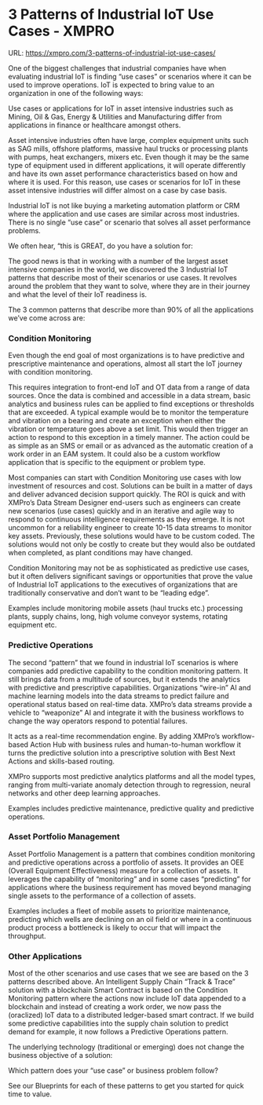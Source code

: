 # 3 Patterns of Industrial IoT Use Cases - XMPRO

URL: https://xmpro.com/3-patterns-of-industrial-iot-use-cases/

One of the biggest challenges that industrial companies have when evaluating industrial IoT is finding “use cases” or scenarios where it can be used to improve operations. IoT is expected to bring value to an organization in one of the following ways:

Use cases or applications for IoT in asset intensive industries such as Mining, Oil & Gas, Energy & Utilities and Manufacturing differ from applications in finance or healthcare amongst others.

Asset intensive industries often have large, complex equipment units such as SAG mills, offshore platforms, massive haul trucks or processing plants with pumps, heat exchangers, mixers etc. Even though it may be the same type of equipment used in different applications, it will operate differently and have its own asset performance characteristics based on how and where it is used. For this reason, use cases or scenarios for IoT in these asset intensive industries will differ almost on a case by case basis.

Industrial IoT is not like buying a marketing automation platform or CRM where the application and use cases are similar across most industries. There is no single “use case” or scenario that solves all asset performance problems.

We often hear, “this is GREAT, do you have a solution for:

The good news is that in working with a number of the largest asset intensive companies in the world, we discovered the 3 Industrial IoT patterns that describe most of their scenarios or use cases. It revolves around the problem that they want to solve, where they are in their journey and what the level of their IoT readiness is.

The 3 common patterns that describe more than 90% of all the applications we’ve come across are:

### Condition Monitoring

Even though the end goal of most organizations is to have predictive and prescriptive maintenance and operations, almost all start the IoT journey with condition monitoring.

This requires integration to front-end IoT and OT data from a range of data sources. Once the data is combined and accessible in a data stream, basic analytics and business rules can be applied to find exceptions or thresholds that are exceeded. A typical example would be to monitor the temperature and vibration on a bearing and create an exception when either the vibration or temperature goes above a set limit. This would then trigger an action to respond to this exception in a timely manner. The action could be as simple as an SMS or email or as advanced as the automatic creation of a work order in an EAM system. It could also be a custom workflow application that is specific to the equipment or problem type.

Most companies can start with Condition Monitoring use cases with low investment of resources and cost. Solutions can be built in a matter of days and deliver advanced decision support quickly. The ROI is quick and with XMPro’s Data Stream Designer end-users such as engineers can create new scenarios (use cases) quickly and in an iterative and agile way to respond to continuous intelligence requirements as they emerge. It is not uncommon for a reliability engineer to create 10-15 data streams to monitor key assets. Previously, these solutions would have to be custom coded. The solutions would not only be costly to create but they would also be outdated when completed, as plant conditions may have changed.

Condition Monitoring may not be as sophisticated as predictive use cases, but it often delivers significant savings or opportunities that prove the value of Industrial IoT applications to the executives of organizations that are traditionally conservative and don’t want to be “leading edge”.

Examples include monitoring mobile assets (haul trucks etc.) processing plants, supply chains, long, high volume conveyor systems, rotating equipment etc.

### Predictive Operations

The second “pattern” that we found in industrial IoT scenarios is where companies add predictive capability to the condition monitoring pattern. It still brings data from a multitude of sources, but it extends the analytics with predictive and prescriptive capabilities. Organizations “wire-in” AI and machine learning models into the data streams to predict failure and operational status based on real-time data. XMPro’s data streams provide a vehicle to “weaponize” AI and integrate it with the business workflows to change the way operators respond to potential failures.

It acts as a real-time recommendation engine. By adding XMPro’s workflow-based Action Hub with business rules and human-to-human workflow it turns the predictive solution into a prescriptive solution with Best Next Actions and skills-based routing.

XMPro supports most predictive analytics platforms and all the model types, ranging from multi-variate anomaly detection through to regression, neural networks and other deep learning approaches.

Examples includes predictive maintenance, predictive quality and predictive operations.

### Asset Portfolio Management

Asset Portfolio Management is a pattern that combines condition monitoring and predictive operations across a portfolio of assets. It provides an OEE (Overall Equipment Effectiveness) measure for a collection of assets. It leverages the capability of “monitoring” and in some cases “predicting” for applications where the business requirement has moved beyond managing single assets to the performance of a collection of assets.

Examples includes a fleet of mobile assets to prioritize maintenance, predicting which wells are declining on an oil field or where in a continuous product process a bottleneck is likely to occur that will impact the throughput.

### Other Applications

Most of the other scenarios and use cases that we see are based on the 3 patterns described above. An Intelligent Supply Chain “Track & Trace” solution with a blockchain Smart Contract is based on the Condition Monitoring pattern where the actions now include IoT data appended to a blockchain and instead of creating a work order, we now pass the (oraclized) IoT data to a distributed ledger-based smart contract. If we build some predictive capabilities into the supply chain solution to predict demand for example, it now follows a Predictive Operations pattern.

The underlying technology (traditional or emerging) does not change the business objective of a solution:

Which pattern does your “use case” or business problem follow?

See our Blueprints for each of these patterns to get you started for quick time to value.

